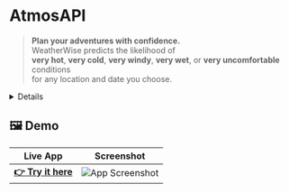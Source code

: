 # AtmosAPI

> **Plan your adventures with confidence.**  
> WeatherWise predicts the likelihood of  
> **very hot**, **very cold**, **very windy**, **very wet**, or **very uncomfortable** conditions  
> for any location and date you choose.


<details>
##✨ Features

-🔍 **Smart Query** – Enter a location and date to see detailed risk levels.
-**📊 Data-Driven – Uses real Earth-observation & historical climate datasets.
-**🎨 Personalized Interface – Intuitive, mobile-friendly UI for quick planning.
-**🌎 Global Reach – Works for cities, trails, lakes, and more worldwide.
-**⚡ Fast Results – Instant forecasts and visual risk indicators.
</details>


## 🖼️ Demo

| Live App | Screenshot |
|---------|------------|
| [**👉 Try it here**]('https://storage.appilix.com/uploads/app-apk-68d29b6834934-1758632808.apk') | ![App Screenshot](./assets/screenshot.png) |

